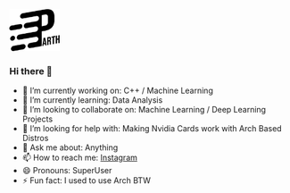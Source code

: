 <img src="https://github.com/ParthPant/ParthPant/blob/master/parth.png" height="75px"/>

### Hi there 👋

- 🔭 I’m currently working on:                   C++ / Machine Learning                                      
- 🌱 I’m currently learning:                                        Data Analysis                                                
- 👯 I’m looking to collaborate on:                                 Machine Learning / Deep Learning Projects                    
- 🤔 I’m looking for help with:                                     Making Nvidia Cards work with Arch Based Distros                 
- 💬 Ask me about:                                                  Anything
- 📫 How to reach me:                                               [Instagram](https://www.instagram.com/pantparth/?hl=en])
- 😄 Pronouns:                                                     SuperUser
- ⚡ Fun fact:                                                      I used to use Arch BTW
